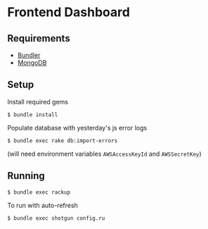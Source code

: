 Frontend Dashboard
==================

Requirements
------------

 * [Bundler](http://gembundler.com/)
 * [MongoDB](http://www.mongodb.org/)

Setup
-----

Install required gems

    $ bundle install

Populate database with yesterday's js error logs

    $ bundle exec rake db:import-errors

(will need environment variables `AWSAccessKeyId` and `AWSSecretKey`)

Running
---------

    $ bundle exec rackup

To run with auto-refresh

    $ bundle exec shotgun config.ru